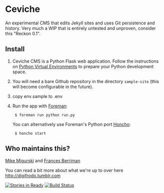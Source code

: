 Ceviche
=======

An experimental CMS that edits Jekyll sites and uses Git persistence and history.  Very much a WIP that is entirely untested and unproven, consider this "Reckon 0.1".

Install
-------

1. Ceviche CMS is a Python Flask web application. Follow the instructions on
   [Python Virtual Environments](https://github.com/codeforamerica/howto/blob/master/Python-Virtualenv.md)
   to prepare your Python development space.

2. You will need a bare Github repository in the directory `sample-site`
   (this will become configurable in the future).

3. copy env.sample to .env

4. Run the app with [Foreman](http://ddollar.github.com/foreman):

        $ foreman run python run.py

   You can alternatively use Foreman's Python port [Honcho](https://pypi.python.org/pypi/honcho):

        $ honcho start

Who maintains this?
-------------------

[Mike Migurski](http://github.com/migurski) and [Frances Berriman](http://github.com/phae)

You can read a bit more about what we're up to over here http://digifrodo.tumblr.com

[![Stories in Ready](https://badge.waffle.io/codeforamerica/ceviche-cms.svg?label=ready&title=Ready)](http://waffle.io/codeforamerica/ceviche-cms)
[![Build Status](https://travis-ci.org/codeforamerica/ceviche-cms.svg?branch=master)](https://travis-ci.org/codeforamerica/ceviche-cms)
